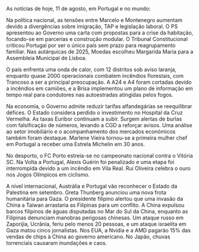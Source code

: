 As notícias de hoje, 11 de agosto, em Portugal e no mundo:

Na política nacional, as tensões entre Marcelo e Montenegro aumentam devido a divergências sobre imigração, TAP e legislação laboral. O PS apresentou ao Governo uma carta com propostas para a crise da habitação, focando-se em parcerias e construção modular. O Tribunal Constitucional criticou Portugal por ser o único país sem prazo para reagrupamento familiar. Nas autárquicas de 2025, Moedas escolheu Margarida Maria para a Assembleia Municipal de Lisboa.

O país enfrenta uma onda de calor, com 12 distritos sob aviso laranja, enquanto quase 2000 operacionais combatem incêndios florestais, com Trancoso a ser a principal preocupação. A A24 e A4 foram cortadas devido a incêndios em camiões, e a Brisa implementou um plano de informação em tempo real para condutores nas autoestradas atingidas pelos fogos.

Na economia, o Governo admite reduzir tarifas alfandegárias se reequilibrar défices. O Estado considera perdido o investimento no Hospital da Cruz Vermelha. As taxas Euribor continuam a subir. Surgem alertas de burlas com falsificação de números, levando a CGD a reforçar avisos. Uma análise ao setor imobiliário e o acompanhamento dos mercados económicos também foram destaque. Marlene Vieira tornou-se a primeira mulher chef em Portugal a receber uma Estrela Michelin em 30 anos.

No desporto, o FC Porto estreia-se no campeonato nacional contra o Vitória SC. Na Volta a Portugal, Alexis Guérin foi penalizado e uma etapa foi interrompida devido a um incêndio em Vila Real. Rui Oliveira celebra o ouro nos Jogos Olímpicos em ciclismo.

A nível internacional, Austrália e Portugal vão reconhecer o Estado da Palestina em setembro. Greta Thunberg anunciou uma nova frota humanitária para Gaza. O presidente filipino alertou que uma invasão da China a Taiwan arrastaria as Filipinas para um conflito. A China expulsou barcos filipinos de águas disputadas no Mar do Sul da China, enquanto as Filipinas denunciam manobras perigosas chinesas. Um ataque russo em Zaporíjia, Ucrânia, feriu pelo menos 20 pessoas, e um ataque israelita em Gaza matou cinco jornalistas. Nos EUA, a Nvidia e a AMD pagarão 15% das vendas de chips à China ao governo americano. No Japão, chuvas torrenciais causaram inundações e caos.